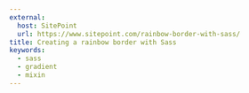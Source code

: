 ```yaml
---
external:
  host: SitePoint
  url: https://www.sitepoint.com/rainbow-border-with-sass/
title: Creating a rainbow border with Sass
keywords:
  - sass
  - gradient
  - mixin
---
```

